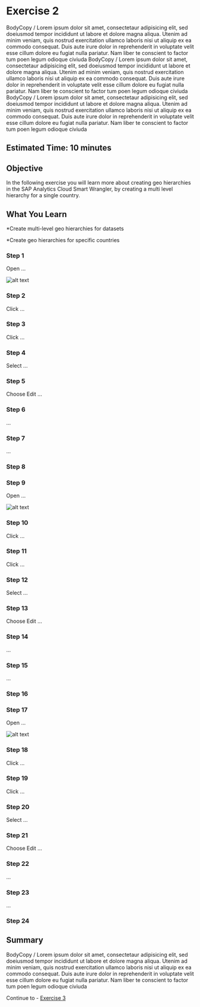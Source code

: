 # Exercise 2

BodyCopy / Lorem ipsum dolor sit amet, consectetaur adipisicing elit, sed doeiusmod tempor incididunt ut labore et dolore magna aliqua. Utenim ad minim veniam, quis nostrud exercitation ullamco laboris nisi ut aliquip ex ea commodo consequat. Duis aute irure dolor in reprehenderit in voluptate velit esse cillum dolore eu fugiat nulla pariatur. Nam liber te conscient to factor tum poen legum odioque civiuda
BodyCopy / Lorem ipsum dolor sit amet, consectetaur adipisicing elit, sed doeiusmod tempor incididunt ut labore et dolore magna aliqua. Utenim ad minim veniam, quis nostrud exercitation ullamco laboris nisi ut aliquip ex ea commodo consequat. Duis aute irure dolor in reprehenderit in voluptate velit esse cillum dolore eu fugiat nulla pariatur. Nam liber te conscient to factor tum poen legum odioque civiuda
BodyCopy / Lorem ipsum dolor sit amet, consectetaur adipisicing elit, sed doeiusmod tempor incididunt ut labore et dolore magna aliqua. Utenim ad minim veniam, quis nostrud exercitation ullamco laboris nisi ut aliquip ex ea commodo consequat. Duis aute irure dolor in reprehenderit in voluptate velit esse cillum dolore eu fugiat nulla pariatur. Nam liber te conscient to factor tum poen legum odioque civiuda

## Estimated Time: 10 minutes

## Objective

In the following exercise you will learn more about creating geo hierarchies in the SAP Analytics Cloud Smart Wrangler, by creating a multi level hierarchy for a single country.


## What You Learn

*Create multi-level geo hierarchies for datasets

*Create geo hierarchies for specific countries

	


### Step 1

Open …

![alt text](https://github.com/SAP-samples/teched2020-ANA363/raw/master/exercises/ex11/images/Ww "Ww")


### Step 2

Click …


### Step 3

Click …


### Step 4

Select …


### Step 5

Choose Edit  …


### Step 6

…


### Step 7

…


### Step 8




### Step 9

Open …

![alt text](https://github.com/SAP-samples/teched2020-ANA363/raw/master/exercises/ex21/images/01_01_0010.png "01_01_0010.png")


### Step 10

Click …


### Step 11

Click …


### Step 12

Select …


### Step 13

Choose Edit  …


### Step 14

…


### Step 15

…


### Step 16




### Step 17

Open …

![alt text](https://github.com/SAP-samples/teched2020-ANA363/raw/master/exercises/ex31/images/Ww "Ww")


### Step 18

Click …


### Step 19

Click …


### Step 20

Select …


### Step 21

Choose Edit  …


### Step 22

…


### Step 23

…


### Step 24






## Summary

BodyCopy / Lorem ipsum dolor sit amet, consectetaur adipisicing elit, sed doeiusmod tempor incididunt ut labore et dolore magna aliqua. Utenim ad minim veniam, quis nostrud exercitation ullamco laboris nisi ut aliquip ex ea commodo consequat. Duis aute irure dolor in reprehenderit in voluptate velit esse cillum dolore eu fugiat nulla pariatur. Nam liber te conscient to factor tum poen legum odioque civiuda




Continue to - [Exercise 3](../ex3/README.md)
